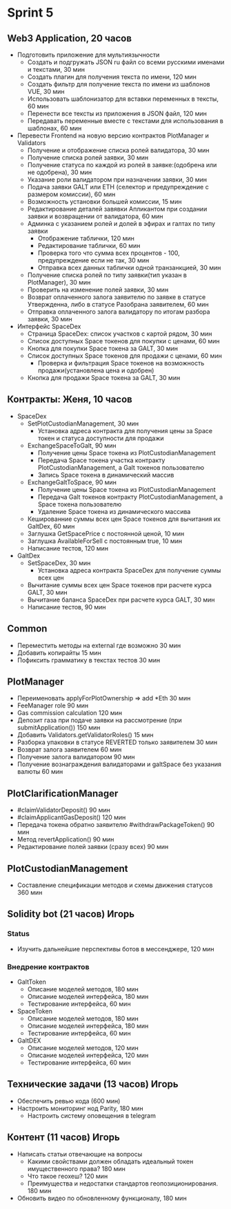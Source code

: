 # Sprint 5

## Web3 Application, 20 часов
  - Подготовить приложение для мультиязычности
    - Создать и подгружать JSON ru файл со всеми русскими именами и текстами, 30 мин
    - Создать плагин для получения текста по имени, 120 мин
    - Создать фильтр для получение текста по имени из шаблонов VUE, 30 мин
    - Использовать шаблонизатор для вставки переменных в тексты, 60 мин
    - Перенести все тексты из приложения в JSON файл, 120 мин
    - Передавать переменные вместе с текстами для использования в шаблонах, 60 мин
  - Перевести Frontend на новую версию контрактов PlotManager и Validators
    - Получение и отображение списка ролей валидатора, 30 мин
    - Получение списка ролей заявки, 30 мин
    - Получение статуса по каждой из ролей в заявке:(одобрена или не одобрена), 30 мин
    - Указание роли валидатором при назначении заявки, 30 мин
    - Подача заявки GALT или ETH (селектор и предупреждение с размером комиссии), 60 мин
    - Возможность установки большей комиссии, 15 мин
    - Редактирование деталей завявки Апликантом при создании заявки и возвращении от валидатора, 60 мин
    - Админка с указанием ролей и долей в эфирах и галтах по типу заявки
      - Отображение таблички, 120 мин
      - Редактирование таблички, 60 мин
      - Проверка того что сумма всех процентов - 100, предупреждение если не так, 30 мин
      - Отправка всех данных таблички одной транзанкцией, 30 мин
    - Получение списка ролей по типу заявки(тип указан в PlotManager), 30 мин
    - Проверить на изменение полей заявки, 30 мин
    - Возврат оплаченного залога заявителю по заявке в статусе Утвержденна, либо в статусе Разобрана заявителем, 60 мин
    - Отправка оплаченного залога валидатору по итогам разбора заявки, 30 мин
  - Интерфейс SpaceDex
    - Страница SpaceDex: список участков с картой рядом, 30 мин
    - Список доступных Space токенов для покупки с ценами, 60 мин
    - Кнопка для покупки Space токена за GALT, 30 мин
    - Список доступных Space токенов для продажи с ценами, 60 мин
      - Проверка и фильтрация Space токенов на возможность продажи(установлена цена и одобрен)
    - Кнопка для продажи Space токена за GALT, 30 мин
    
## Контракты: Женя, 10 часов
  - SpaceDex
    - SetPlotCustodianManagement, 30 мин
      - Установка адреса контракта для получения цены за Space токен и статуса доступности для продажи
    - ExchangeSpaceToGalt, 90 мин
      - Получение цены Space токена из PlotCustodianManagement
      - Передача Space токена участка контракту PlotCustodianManagement, а Galt токенов пользователю
      - Запись Space токена в динамический массив
    - ExchangeGaltToSpace, 90 мин
      - Получение цены Space токена из PlotCustodianManagement
      - Передача Galt токенов контракту PlotCustodianManagement, а Space токена пользователю
      - Удаление Space токена из динамического массива
    - Кешированние суммы всех цен Space токенов для вычитания их GaltDex, 60 мин
    - Заглушка GetSpacePrice с постоянной ценой, 10 мин
    - Заглушка AvailableForSell с постоянным true, 10 мин
    - Написание тестов, 120 мин
  - GaltDex
    - SetSpaceDex, 30 мин
      - Установка адреса контракта SpaceDex для получение суммы всех цен
    - Вычитание суммы всех цен Space токенов при расчете курса GALT, 30 мин
    - Вычитание баланса SpaceDex при расчете курса GALT, 30 мин
    - Написание тестов, 90 мин

## Common	
* Переместить методы на external где возможно	30 мин
* Добавить копирайты	15 мин
* Пофиксить грамматику в текстах тестов	30 мин
	
## PlotManager	
* Переименовать applyForPlotOwnership => add *Eth	30 мин
* FeeManager role	90 мин
* Gas commission calculation	120 мин
* Депозит газа при подаче заявки на рассмотрение (при submitApplication())	150 мин
* Добавить Validators.getValidatorRoles()	15 мин
* Разборка упаковки в статусе REVERTED только заявителем	30 мин
* Возврат залога заявителем	60 мин
* Получение залога валидатором	90 мин
* Получение вознаграждения валидаторами и galtSpace без указания валюты	60 мин
	
## PlotClarificationManager	
* #claimValidatorDeposit()	90 мин
* #claimApplicantGasDeposit()	120 мин
* Передача токена обратно заявителю #withdrawPackageToken()	90 мин
* Метод revertApplication()	90 мин
* Редактирование полей заявки (сразу всех)	90 мин
	
## PlotCustodianManagement
* Составление спецификации методов и схемы движения статусов	360 мин


## Solidity bot (21 часов) Игорь

### Status
 - Изучить дальнейшие перспективы ботов в мессенджере, 120 мин

### Внедрение контрактов
 - GaltToken
   - Описание моделей методов, 180 мин
   - Описание моделей интерфейса, 180 мин
   - Тестирование интерфейса, 60 мин
 - SpaceToken
   - Описание моделей методов, 180 мин
   - Описание моделей интерфейса, 180 мин
   - Тестирование интерфейса, 60 мин
 - GaltDEX
   - Описание моделей методов, 120 мин
   - Описание моделей интерфейса, 120 мин
   - Тестирование интерфейса, 60 мин

## Технические задачи (13 часов) Игорь
 - Обеспечить ревью кода (600 мин)
 - Настроить мониторинг нод Parity, 180 мин
   - Настроить систему оповещения в telegram

## Контент (11 часов) Игорь
 - Написать статьи отвечающие на вопросы
   - Какими свойствами должен обладать идеальный токен имущественного права? 180 мин
   - Что такое геохеш? 120 мин
   - Преимущества и недостатки стандартов геопозиционирования. 180 мин
 - Обновить видео по обновленному функционалу, 180 мин


